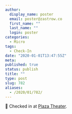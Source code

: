```yaml
---
author:
  display_name: poster
  email: poster@zastrow.co
  first_name: ""
  last_name: ""
  login: poster
categories:
  - Micro
tags:
  - Check-In
date: "2020-01-01T13:47:55Z"
meta:
published: true
status: publish
title: ""
type: post
slug: 782
aliases:
  - /2020/01/782/
---
```

<p><span>📍</span> Checked in at  <a href="http://foursquare.com/v/56f6dbab498e3357a5010d11">Plaza Theater</a>.</p>
